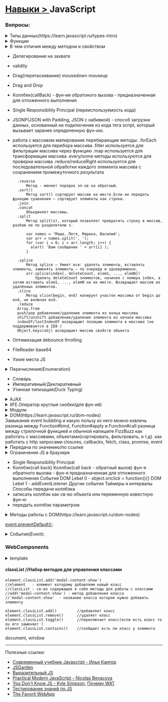 # [Навыки > ](../teach.md)JavaScript
### Вопросы:
<details>
    <summary>
        Типы данных(https://learn.javascript.ru/types-intro)
    </summary>
    
* nuber(число)
* string(строка)
* boolean(логический)
* null(специальное значение)
* undefined(специальное значение)
* object(объекты)
</details>

<details>
    <summary>
        Функции
    </summary>
<details>
    <summary>
        Function Expression/Function Declaration
    </summary>
Основное отличие между Function Expression/Declaration: функции, объявленные как Function Declaration, создаются интерпретатором до выполнения кода.Поэтому их можно вызвать до объявления.

    //Function Expression - объявление функции в контексте какого-либо выражения, например присваивания
    var sum = function(a, b) {
      return a + b;
    }
    
    //Function Declaration – функция, объявленная в основном потоке кода
    function sum(a, b) {
      return a + b;
    }

</details>

<details>
    <summary>
        Анонимная фун-ия
    </summary>
Функциональное выражение, которое не записывается в переменную, называют анонимной функцией.
</details>

<details>
    <summary>
        new Function
    </summary>
Метод создания фун-ии полностью «на лету» из строки.Таким образом можно конструировать функцию, код которой неизвестен на момент написания программы, но строка с ним генерируется или подгружается динамически во время её выполнения.

    var sum = new Function('a,b', ' return a+b; ');
    var result = sum(1, 2);
    alert( result ); // 3
</details>

<details>
    <summary>
        Named Function Expression. Именованные функциональные выражения
    </summary>
Специально для работы с рекурсией в JavaScript существует особое расширение функциональных выражений, которое называется «Named Function Expression» (сокращённо NFE) или, по-русски, «именованное функциональное выражение».

    var f = function sayHi(...) { /* тело функции */ };
Имя функционального выражения (sayHi) имеет особый смысл. Оно доступно только изнутри самой функции (f).Кроме того, имя NFE нельзя перезаписать.NFE используется в первую очередь в тех ситуациях, когда функцию нужно передавать в другое место кода или перемещать из одной переменной в другую.Внутреннее имя позволяет функции надёжно обращаться к самой себе, где бы она ни находилась.
</details>
* Фун-ии конструктор
* .call  .apply
</details>

<details>
    <summary>
        В чем отличия между методом и свойством    
    </summary>
Обращение к методу всегда идет со скобками, а к свойству – без скобок.
Обратите внимание, str.length – это свойство строки, а str.charAt(pos) – метод, т.е. функция.
</details>

* Делегирование на захвате
* validity
* Drag(перетаскивание)
    mousedown
    mouseup
* Drag and Drop
* Коллбек(callBack) - фун-ия обратоного вызова - предназначенная для отложенного выполнения
* Single Responsibility Principal (переиспользуемость кода)
* JSONP(JSON with Padding, JSON с набивкой) - способ загрузки данных, основанный на подключение из кода тега script, который вызывает заранее определенную фун-ию.
* работа с массивом 
    мапирование
        перебирающие методы:
            .forEach используется для перебора массива
            .filter используется для фильтрации массива через функцию
            .map используется для трансформации массива
            .every/some методы используются для проверки массива
            .reduce/reduceRight используется для последовательной обработки каждого элемента массива с сохранением промежуточного результата
            
        .reverse
            Метод - меняет порядок эл-ов на обратный.
        .sort()
            Метод sort() сортирует массив на месте.Если не передать функцию сравнения – сортирует элементы как строки.
        .join
        .concat
            Объединяет массивы.
        .split
            Метод split(s), который позволяет превратить строку в массив, разбив ее по разделителю s.
            
            var names = 'Маша, Петя, Марина, Василий';
            var arr = names.split(', ');
            for (var i = 0; i < arr.length; i++) {
              alert( 'Вам сообщение ' + arr[i] );
            }
          
        .splice
            Метод splice – Умеет все: удалять элементы, вставлять элементы, заменять элементы – по очереди и одновременно.
            arr.splice(index[, deleteCount, elem1, ..., elemN])
                Удалить deleteCount элементов, начиная с номера index, а затем вставить elem1, ..., elemN на их место. Возвращает массив из удалённых элементов. 
        .slice
            Метод slice(begin, end) копирует участок массива от begin до end, не включая end.
        .reduce
        Array.from
        push/pop добавление/удаление элемента из конца массива
        shift/unshift добавление/удаление элемента из начала массива
        indexOf/lastIndexOf возвращают позицию элемента в массиве (не поддерживается в IE8-)
        Object.keys(obj) возвращает массив свойств объекта
* Оптимизация
    debounce
    throtling
* FileReader
    base64    
* Узкие места JS    
    
<details>
    <summary>
        Перечисления(Enumeration)
    </summary>
Объект со списком констант

    var Status = {
        OK: 200,
        REDIRECT: 300,
        ERROR: 400,
        SERVER_ERROR: 500
    };
</details>

* Словарь 
* Императивный/Декларативный
* Утинная типизация(Duck Typing)
<details>
    <summary>
        AJAX
    </summary>
    
HTTP
    GET - получить данные и заголовки
    HEAD - получить только заголовки
    POST - отправить(создать несуществующие данные) 
    PUT - положить(изменить существующие данные) 
    DELETE - удалить
    Код состояния:
        1хх - информационное сообщения
        2хх - успешные сообщения
            200 ОК - все хорошо можно продолжать
        3хх - перенаправление
            301 Move Permanently - ресурс переехал на всегда
            307 Temporary Redirect - ресурс переехал временно  
        4хх - ошибка в запросе клиента
            400 Bad Request - неправельный запрос 
            404 Not Found - запрашваемый ресурс не найден
        5хх - ошибки сервера
            500 Internal Server Error - произошла внутреняя(на сервере) ошибка
JSON
    Чем отличается JSON от объекта JS
        - все ключи объявляются в двойных кавычках
        - строки объявлены только в двойных кавычках
        - не может быть фун-ий
XMLHttpRequest - объект для работы с HTTP 

Как сказать о неправильных данных?
 
    return undefined; - просто промолчать и ничего не вернуть из фун-ии
    return NaN; - иметь спец. значение, означающее неправильный параметр и вернуть его
    return [undefined, 'Неправильные данные']; - возвращать всегда пару значений. Результат и сообщение об ошибке
    throw new Error('Неправильные данные'); - использовать спец. механизм исключений
    
    'use strict';
    var xhr = new XMLHttpRequest();
    xhr.addEventListener('load', function () {
       try{
           console.log(JSON.parse(xhr.responseText));
       }catch(err){
           console.error(err.message);
       }
    });
    
    xhr.open('GET', 'http://pathTo/data.json');
    xhr.send();
</details>

<details>
    <summary>
        IIFE.Оператор круглые скобки(для фун-ий)
    </summary>

фун-ия создасться,отработает и исчезнет

    (function(){
        //тело фун-ии
        //переменные созданные внутри фун-ии - локальные
    })();
</details>

<details>
    <summary>
        Модули
    </summary>
Обособленная часть программы, которая может заменяться/использоваться повторно в разных местах программы(или даже нескольких проектах). Или же часть программы решающей узкий набор задач.
</details>

<details>
    <summary>
        DOM(https://learn.javascript.ru/dom-nodes)
    </summary>
`console.log(document.parentElement)`
</details> 
 Замыкание
 event bubbling и какую пользу из него можно извлечь
 разница между Function#bind, Function#apply и Function#call
 разница между стрелочной функцией и обычной
 напишите FizzBuzz
 как работать с массивами, объектами(сортировать, фильтровать, и т.д). как работать c http запросами
 closures, callbacks, fetch, class, promise,  event

<details>
    <summary>
        Передача по значению/по ссылке
    </summary>
</details>

<details>
    <summary>
        Ограничения JS в браузере
    </summary>
    
     * Нельзя взаимодействовать с файловой системой.
     * Нет доступа к сетевым фун-ям, кроме того что предоставляет сам браузер.
     * Нет возможности создавать многопоточные вычисления.
     * Нельзя создавать новые процессы/запускать программы(открытия новых вкладок не считается)
</details>

* Single Responsibility Principal
* Коллбэк(call back)
    Коллбэк(call back - обратный вызов) фун-я обратного вызова - фун-я предназначенная для отложенного выполнения
 События
    DOM Lebel 0 - object.onclick = function(){}
    DOM Lebel 1 - addEventListener
    Другие события
 Таймеры и интервалы
 Способы передачи коллбэка
 * записать коллбэк как св-во объекта или переменную известную фун-ю
 * передать коллбэк параметром

<details>
<summary>Методы работы c DOM(https://learn.javascript.ru/dom-nodes)</summary>
    <details>
        <summary>
            querySelector   //Метод для поиска элементов(находит первый элемент, если их несколько, проще использовать его - т.к. ищет и по классам и по id).
        </summary>
        
            document.querySelector(".user-block")
            //document  - где будем искать
            //querySelector(".user-block")  - метод для поиска элемента
            //(".user-block)    - что конкретно я ищу
            
            Для того чтобы найти все элементы исп. метод `querySelectorAll`
            
            document.querySelectorAll('nav li')
</details>
    <details>
        <summary>
            addEventListener()  //Метод для отлова "диких" событий
        </summary>
        
            link.addEventListener('click', function(){});
            //link  - элемент у которого мы будем ловить события
            //addEventListener('click', function(){});  - метод отлова события
            //'click'   - определяем какие [события](https://learn.javascript.ru/introduction-browser-events) мы ловим
            //function(){}  - фун-ия которая будет выполняться каждый раз когды мы ловим событие клик
            
            
            var button = document.getElementById('clickable');
            var buttonClickHandler = function(){    //именуй обработчик события либо Handler или On (var = OnButtonClick )
                alert('Hello from first handler');
            };
            link.addEventListener('click', buttonClickHandler)  //используй фун-ию в методе без скобок
            
</details>
    <details>
        <summary>
            .removeChild    //удалить DOM ноду
        </summary>
</details>
<details>
        <summary>
            .appendChild         //переместить(вставляется в конец списка, так же можно сортировать) 
        </summary>
</details>
<details>
        <summary>
            .insertBefore   //точечная вставка (переместить в середину)
        </summary>
</details>
<details>
        <summary>
            .replaceChild   //заменить блок
        </summary>
</details>
<details>
        <summary>
            .cloneNode  //скопировать блок
        </summary>
</details>
<details>
        <summary>
            .innerHTML  //возвращает всю разметку
        </summary>
</details>
<details>
        <summary>
            .textContet  //возвращает только текстовое
        </summary>
</details>
</details>

[event.preventDefault();](https://developer.mozilla.org/ru/docs/Web/API/Event/preventDefault)
<details>
    <summary>
        События(Event):
    </summary>
    preventDefault()    //отмена действия по умолчанию
    stopPropagation()   //прекращение распространения
    
Mouse events:
    click, dbclick, keydown, keypress, keyup, mouseover, mouseout

Focus events:
    blur, focus, focusin, focusout, change

Form events:
    reset, submit
</details>

### WebComponents
<details>
        <summary>
            template
        </summary>
</details>

#### classList   //Набор методов для управления классами

    element.classList.add('modal-content-show')
    //element   - елемент которому добавляем новый класс
    //classList - св-во содержащее в себе методы для работы с классами
    //add('modal-content-show') - метод добавления класса
    //'modal-content-show'  - название класса которое нужно добавить элементу

    element.classList.add()         //добавляет класс
    element.classList.remove()      //удаляет класс
    element.classList.toggle()      //переключает класс(если есть класс то он его заменяет )
    element.classList.contains()    //сообщает есть ли класс у элемента
    
    
     

document, window 

---
Полезные ссылки:
* [Современный учебник Javascript - Илья Кантор](https://learn.javascript.ru/) 
* [JSGarden](http://bonsaiden.github.io/JavaScript-Garden/ru/)
* [Выразительный JS](https://karmazzin.gitbooks.io/eloquentjavascript_ru/content/index.html)
* [Practical Modern JavaScript - Nicolas Bevacova](https://github.com/mjavascript/practical-modern-javascript)
* [You Don't Know JS - Kyle Simpson](https://github.com/getify/You-Dont-Know-JS), [Почему WAT](https://habr.com/post/137188/)
* [Тестирование знаний по JS](https://learn.javascript.ru/quiz)
* [The Favorit WebApp](https://thefwa.com/)